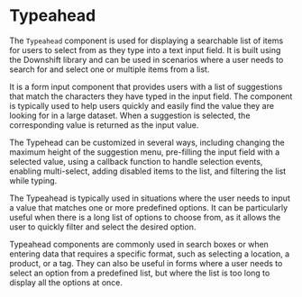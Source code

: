 # Typeahead

The `Typeahead` component is used for displaying a searchable list of items for users to select from as they type into a text input field. It is built using the Downshift library and can be used in scenarios where a user needs to search for and select one or multiple items from a list.

It is a form input component that provides users with a list of suggestions that match the characters they have typed in the input field. The component is typically used to help users quickly and easily find the value they are looking for in a large dataset. When a suggestion is selected, the corresponding value is returned as the input value.

The Typehead can be customized in several ways, including changing the maximum height of the suggestion menu, pre-filling the input field with a selected value, using a callback function to handle selection events, enabling multi-select, adding disabled items to the list, and filtering the list while typing.

The Typeahead is typically used in situations where the user needs to input a value that matches one or more predefined options. It can be particularly useful when there is a long list of options to choose from, as it allows the user to quickly filter and select the desired option.

Typeahead components are commonly used in search boxes or when entering data that requires a specific format, such as selecting a location, a product, or a tag. They can also be useful in forms where a user needs to select an option from a predefined list, but where the list is too long to display all the options at once.
